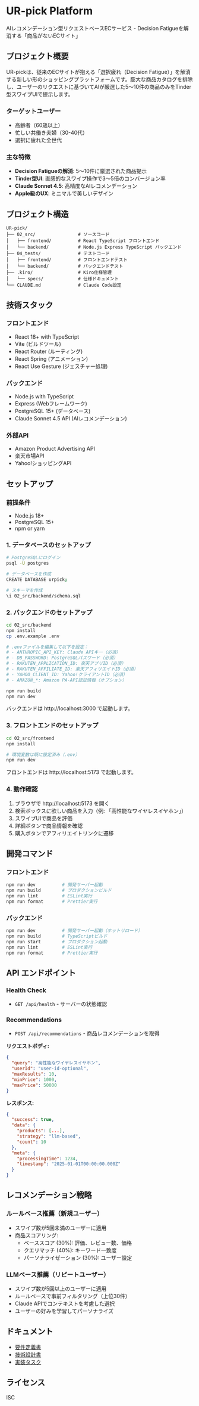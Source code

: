 # UR-pick Platform

AIレコメンデーション型リクエストベースECサービス - Decision Fatigueを解消する「商品がないECサイト」

## プロジェクト概要

UR-pickは、従来のECサイトが抱える「選択疲れ（Decision Fatigue）」を解消する新しい形のショッピングプラットフォームです。膨大な商品カタログを排除し、ユーザーのリクエストに基づいてAIが厳選した5〜10件の商品のみをTinder型スワイプUIで提示します。

### ターゲットユーザー
- 高齢者（60歳以上）
- 忙しい共働き夫婦（30-40代）
- 選択に疲れた全世代

### 主な特徴
- **Decision Fatigueの解消**: 5〜10件に厳選された商品提示
- **Tinder型UI**: 直感的なスワイプ操作で3〜5倍のコンバージョン率
- **Claude Sonnet 4.5**: 高精度なAIレコメンデーション
- **Apple級のUX**: ミニマルで美しいデザイン

## プロジェクト構造

```
UR-pick/
├── 02_src/                # ソースコード
│   ├── frontend/          # React TypeScript フロントエンド
│   └── backend/           # Node.js Express TypeScript バックエンド
├── 04_tests/              # テストコード
│   ├── frontend/          # フロントエンドテスト
│   └── backend/           # バックエンドテスト
├── .kiro/                 # Kiro仕様管理
│   └── specs/             # 仕様ドキュメント
└── CLAUDE.md              # Claude Code設定
```

## 技術スタック

### フロントエンド
- React 18+ with TypeScript
- Vite (ビルドツール)
- React Router (ルーティング)
- React Spring (アニメーション)
- React Use Gesture (ジェスチャー処理)

### バックエンド
- Node.js with TypeScript
- Express (Webフレームワーク)
- PostgreSQL 15+ (データベース)
- Claude Sonnet 4.5 API (AIレコメンデーション)

### 外部API
- Amazon Product Advertising API
- 楽天市場API
- Yahoo!ショッピングAPI

## セットアップ

### 前提条件
- Node.js 18+
- PostgreSQL 15+
- npm or yarn

### 1. データベースのセットアップ

```bash
# PostgreSQLにログイン
psql -U postgres

# データベースを作成
CREATE DATABASE urpick;

# スキーマを作成
\i 02_src/backend/schema.sql
```

### 2. バックエンドのセットアップ

```bash
cd 02_src/backend
npm install
cp .env.example .env

# .envファイルを編集して以下を設定：
# - ANTHROPIC_API_KEY: Claude APIキー（必須）
# - DB_PASSWORD: PostgreSQLパスワード（必須）
# - RAKUTEN_APPLICATION_ID: 楽天アプリID（必須）
# - RAKUTEN_AFFILIATE_ID: 楽天アフィリエイトID（必須）
# - YAHOO_CLIENT_ID: Yahoo!クライアントID（必須）
# - AMAZON_*: Amazon PA-API認証情報（オプション）

npm run build
npm run dev
```

バックエンドは http://localhost:3000 で起動します。

### 3. フロントエンドのセットアップ

```bash
cd 02_src/frontend
npm install

# 環境変数は既に設定済み（.env）
npm run dev
```

フロントエンドは http://localhost:5173 で起動します。

### 4. 動作確認

1. ブラウザで http://localhost:5173 を開く
2. 検索ボックスに欲しい商品を入力（例: 「高性能なワイヤレスイヤホン」）
3. スワイプUIで商品を評価
4. 詳細ボタンで商品情報を確認
5. 購入ボタンでアフィリエイトリンクに遷移

## 開発コマンド

### フロントエンド
```bash
npm run dev          # 開発サーバー起動
npm run build        # プロダクションビルド
npm run lint         # ESLint実行
npm run format       # Prettier実行
```

### バックエンド
```bash
npm run dev          # 開発サーバー起動（ホットリロード）
npm run build        # TypeScriptビルド
npm run start        # プロダクション起動
npm run lint         # ESLint実行
npm run format       # Prettier実行
```

## API エンドポイント

### Health Check
- `GET /api/health` - サーバーの状態確認

### Recommendations
- `POST /api/recommendations` - 商品レコメンデーションを取得

**リクエストボディ:**
```json
{
  "query": "高性能なワイヤレスイヤホン",
  "userId": "user-id-optional",
  "maxResults": 10,
  "minPrice": 1000,
  "maxPrice": 50000
}
```

**レスポンス:**
```json
{
  "success": true,
  "data": {
    "products": [...],
    "strategy": "llm-based",
    "count": 10
  },
  "meta": {
    "processingTime": 1234,
    "timestamp": "2025-01-01T00:00:00.000Z"
  }
}
```

## レコメンデーション戦略

### ルールベース推薦（新規ユーザー）
- スワイプ数が5回未満のユーザーに適用
- 商品スコアリング:
  - ベーススコア (30%): 評価、レビュー数、価格
  - クエリマッチ (40%): キーワード一致度
  - パーソナライゼーション (30%): ユーザー設定

### LLMベース推薦（リピートユーザー）
- スワイプ数が5回以上のユーザーに適用
- ルールベースで事前フィルタリング（上位30件）
- Claude APIでコンテキストを考慮した選択
- ユーザーの好みを学習してパーソナライズ

## ドキュメント

- [要件定義書](.kiro/specs/ur-pick-platform/requirements.md)
- [技術設計書](.kiro/specs/ur-pick-platform/design.md)
- [実装タスク](.kiro/specs/ur-pick-platform/tasks.md)

## ライセンス

ISC
